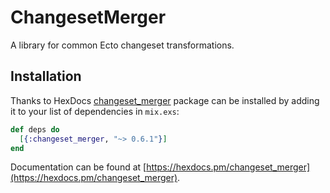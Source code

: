 # ChangesetMerger

A library for common Ecto changeset transformations.

## Installation

Thanks to HexDocs [changeset_merger](https://hex.pm/packages/changeset_merger) package can be installed
by adding it to your list of dependencies in `mix.exs`:

```elixir
def deps do
  [{:changeset_merger, "~> 0.6.1"}]
end
```

Documentation can
be found at [https://hexdocs.pm/changeset_merger](https://hexdocs.pm/changeset_merger).

